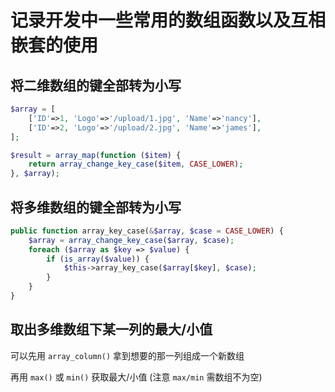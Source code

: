# 记录开发中一些常用的数组函数以及互相嵌套的使用

## 将二维数组的键全部转为小写
```php
$array = [
    ['ID'=>1, 'Logo'=>'/upload/1.jpg', 'Name'=>'nancy'],
    ['ID'=>2, 'Logo'=>'/upload/2.jpg', 'Name'=>'james'],
];

$result = array_map(function ($item) {
    return array_change_key_case($item, CASE_LOWER);
}, $array);
```

## 将多维数组的键全部转为小写
```php
public function array_key_case(&$array, $case = CASE_LOWER) {
    $array = array_change_key_case($array, $case);
    foreach ($array as $key => $value) {
        if (is_array($value)) {
            $this->array_key_case($array[$key], $case);
        }
    }
}
```

## 取出多维数组下某一列的最大/小值

可以先用 `array_column()` 拿到想要的那一列组成一个新数组

再用 `max()` 或 `min()` 获取最大/小值 (注意 `max/min` 需数组不为空)